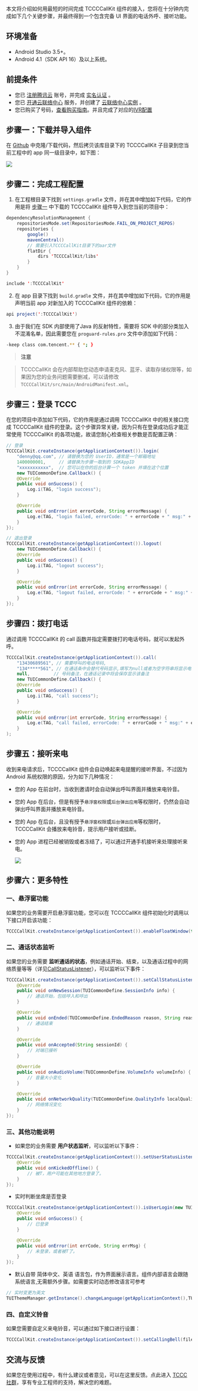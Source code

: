 本文将介绍如何用最短的时间完成 TCCCCallKit 组件的接入，您将在十分钟内完成如下几个关键步骤，并最终得到一个包含完备 UI 界面的电话外呼、接听功能。

## 环境准备
- Android Studio 3.5+。
- Android 4.1（SDK API 16）及以上系统。

## 前提条件
- 您已 [注册腾讯云](https://cloud.tencent.com/document/product/378/17985) 账号，并完成 [实名认证](https://cloud.tencent.com/document/product/378/3629) 。
- 您已 [开通云联络中心](https://cloud.tencent.com/document/product/679/48028#.E6.AD.A5.E9.AA.A41.EF.BC.9A.E5.87.86.E5.A4.87.E5.B7.A5.E4.BD.9C) 服务，并创建了 [云联络中心实例](https://cloud.tencent.com/document/product/679/48028#.E6.AD.A5.E9.AA.A42.EF.BC.9A.E5.88.9B.E5.BB.BA.E4.BA.91.E5.91.BC.E5.8F.AB.E4.B8.AD.E5.BF.83.E5.AE.9E.E4.BE.8B) 。
- 您已购买了号码，[查看购买指南](https://cloud.tencent.com/document/product/679/73526)。并且完成了对应的[IVR配置](https://cloud.tencent.com/document/product/679/73549)

[](id:step1)
## 步骤一：下载并导入组件

在 [Github](https://github.com/TencentCloud/tccc-uikit-android) 中克隆/下载代码，然后拷贝该库目录下的 TCCCCallKit 子目录到您当前工程中的 app 同一级目录中，如下图：

![](https://tccc.qcloud.com/assets/doc/Agent/ios_image/GitCallKitDemo.png)

[](id:step2)
## 步骤二：完成工程配置
1. 在工程根目录下找到 `settings.gradle` 文件，并在其中增加如下代码，它的作用是将 [步骤一](id:step1) 中下载的 TCCCCallKit 组件导入到您当前的项目中：

``` java
dependencyResolutionManagement {
    repositoriesMode.set(RepositoriesMode.FAIL_ON_PROJECT_REPOS)
    repositories {
        google()
        mavenCentral()
        // 需要引入TCCCCallKit目录下的aar文件
        flatDir {
            dirs 'TCCCCallKit/libs'
        }
    }
}

include ':TCCCCallKit'
```
2. 在 app 目录下找到 `build.gradle` 文件，并在其中增加如下代码，它的作用是声明当前 app 对新加入的 TCCCCallKit 组件的依赖：

``` java
api project(':TCCCCallKit')
```

3. 由于我们在 SDK 内部使用了Java 的反射特性，需要将 SDK 中的部分类加入不混淆名单，因此需要您在 `proguard-rules.pro` 文件中添加如下代码：

``` bash
-keep class com.tencent.** { *; }
```

> **注意**
> 

> TCCCCallKit 会在内部帮助您动态申请麦克风、蓝牙、读取存储权限等，如果因为您的业务问题需要删减，可以请修改`TCCCCallKit/src/main/AndroidManifest.xml`。
> 

[](id:step3)
## 步骤三：登录 TCCC

在您的项目中添加如下代码，它的作用是通过调用 TCCCCallKit 中的相关接口完成 TCCCCallKit 组件的登录。这个步骤异常关键，因为只有在登录成功后才能正常使用 TCCCCallKit 的各项功能，故请您耐心检查相关参数是否配置正确：

``` java
// 登录
TCCCCallKit.createInstance(getApplicationContext()).login(
    "denny@qq.com", // 请替换为您的 UserID，通常是一个邮箱地址
    1400000001,     // 请替换为步骤一取到的 SDKAppID
    "xxxxxxxxxxx",  // 您可以在你的后台计算一个 token 并填在这个位置
    new TUICommonDefine.Callback() {
    @Override
    public void onSuccess() {
        Log.i(TAG, "login success");
    }

    @Override
    public void onError(int errorCode, String errorMessage) {
        Log.e(TAG, "login failed, errorCode: " + errorCode + " msg:" + errorMessage);
    }
});

// 退出登录
TCCCCallKit.createInstance(getApplicationContext()).logout(
    new TUICommonDefine.Callback() {
    @Override
    public void onSuccess() {
        Log.i(TAG, "logout success");
    }

    @Override
    public void onError(int errorCode, String errorMessage) {
        Log.e(TAG, "logout failed, errorCode: " + errorCode + " msg:" + errorMessage);
    }
});
```

## 步骤四：拨打电话

通过调用 TCCCCallKit 的 call 函数并指定需要拨打的电话号码，就可以发起外呼。

``` java
TCCCCallKit.createInstance(getApplicationContext()).call(
    "13430689561", // 需要呼叫的电话号码,
    "134*****561", // 在通话条中会替代号码显示,填写为null或者为空字符串将显示电话号码
    null,         // 号码备注，在通话记录中将会保存显示该备注
    new TUICommonDefine.Callback() {
    @Override
    public void onSuccess() {
        Log.i(TAG, "call success");
    }

    @Override
    public void onError(int errorCode, String errorMessage) {
        Log.e(TAG, "call failed, errorCode: " + errorCode + " msg:" + errorMessage);
    }
);
```

## 步骤五：接听来电

收到来电请求后，TCCCCallKit 组件会自动唤起来电提醒的接听界面，不过因为 Android 系统权限的原因，分为如下几种情况：
- 您的 App 在前台时，当收到邀请时会自动弹出呼叫界面并播放来电铃音。
- 您的 App 在后台，但是有授予`悬浮窗权限`或`后台弹出应用`等权限时，仍然会自动弹出呼叫界面并播放来电铃音。
- 您的 App 在后台，且没有授予`悬浮窗权限`或`后台弹出应用`等权限时，TCCCCallKit 会播放来电铃音，提示用户接听或挂断。
- 您的 App 进程已经被销毁或者冻结了，可以通过开通手机接听来处理接听来电。

    ![](https://tccc.qcloud.com/assets/doc/Agent/ios_image/callInByPhone.png)

## 步骤六：更多特性

### 一、悬浮窗功能

如果您的业务需要开启悬浮窗功能，您可以在 TCCCCallKit 组件初始化时调用以下接口开启该功能：

``` java
TCCCCallKit.createInstance(getApplicationContext()).enableFloatWindow(true);
```

### 二、通话状态监听

如果您的业务需要 **监听通话的状态**，例如通话开始、结束，以及通话过程中的网络质量等等（详见[CallStatusListener](https://github.com/TencentCloud/tccc-uikit-android/blob/main/TCCCCallKit/src/main/java/com/tencent/qcloud/tccccallkit/base/TUICommonDefine.java)），可以监听以下事件：

``` java
TCCCCallKit.createInstance(getApplicationContext()).setCallStatusListener(new TUICommonDefine.CallStatusListener() {
    @Override
    public void onNewSession(TUICommonDefine.SessionInfo info) {
        // 通话开始，包括呼入和呼出
    }

    @Override
    public void onEnded(TUICommonDefine.EndedReason reason, String reasonMessage, String sessionId) {
        // 通话结束
    }

    @Override
    public void onAccepted(String sessionId) {
        // 对端已接听
    }

    @Override
    public void onAudioVolume(TUICommonDefine.VolumeInfo volumeInfo) {
        // 音量大小变化
    }

    @Override
    public void onNetworkQuality(TUICommonDefine.QualityInfo localQuality, TUICommonDefine.QualityInfo remoteQuality) {
        // 网络情况变化
    }
});
```

### 三、其他功能说明

- 如果您的业务需要 **用户状态监听**，可以监听以下事件：

``` java
TCCCCallKit.createInstance(getApplicationContext()).setUserStatusListener(new TUICommonDefine.UserStatusListener() {
    @Override
    public void onKickedOffline() {
        // 被T，用户可能在其他地方登录了。
    }
});
```

- 实时判断坐席是否登录

``` java
TCCCCallKit.createInstance(getApplicationContext()).isUserLogin(new TUICommonDefine.Callback() {
    @Override
    public void onSuccess() {
        // 已登录
    }

    @Override
    public void onError(int errCode, String errMsg) {
        // 未登录，或者被T了。
    }
});
```

- 默认自带 简体中文、英语 语言包，作为界面展示语言。组件内部语言会跟随系统语言,无需额外步骤。如需要实时动态修改语言可参考

``` java
// 实时变更为英文
TUIThemeManager.getInstance().changeLanguage(getApplicationContext(),TUIThemeManager.LANGUAGE_EN);
```

### 四、自定义铃音

如果您需要自定义来电铃音，可以通过如下接口进行设置：

``` java
TCCCCallKit.createInstance(getApplicationContext()).setCallingBell(filePath);
```


## 交流与反馈
   
   如果您在使用过程中，有什么建议或者意见，可以在这里反馈。点此进入 [TCCC 社群](https://zhiliao.qq.com/)，享有专业工程师的支持，解决您的难题。
